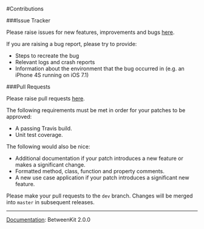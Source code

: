 #Contributions###Issue TrackerPlease raise issues for new features, improvements and bugs [here](https://github.com/ice3-software/between-kit/issues). If you are raising a bug report, please try to provide:- Steps to recreate the bug- Relevant logs and crash reports- Information about the environment that the bug occurred in (e.g. an iPhone 4S running on iOS 7.1)###Pull RequestsPlease raise pull requests [here](https://github.com/ice3-software/between-kit/pulls).The following requirements must be met in order for your patches to be approved:- A passing Travis build.- Unit test coverage.The following would also be nice:- Additional documentation if your patch introduces a new feature or makes a significant change.- Formatted method, class, function and property comments.- A new use case application if your patch introduces a significant new feature.Please make your pull requests to the `dev` branch. Changes will be merged into `master` in subsequent releases.___<u>Documentation</u>: BetweenKit 2.0.0